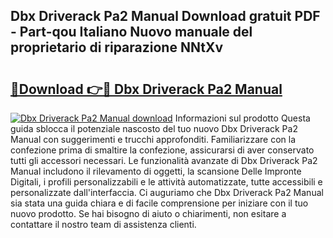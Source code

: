 ## Dbx Driverack Pa2 Manual Download gratuit PDF - Part-qou Italiano Nuovo manuale del proprietario di riparazione NNtXv

# <h2><a href="http://dfgav4f.blite.top/?on=Dbx+Driverack+Pa2+Manual">🔗Download 👉🔴 Dbx Driverack Pa2 Manual</a></h2>

[![Dbx Driverack Pa2 Manual download](https://i.imgur.com/lujVjoI.png)](http://dfgav4f.blite.top/?on=Dbx+Driverack+Pa2+Manual)
Informazioni sul prodotto Questa guida sblocca il potenziale nascosto del tuo nuovo Dbx Driverack Pa2 Manual con suggerimenti e trucchi approfonditi. Familiarizzare con la confezione prima di smaltire la confezione, assicurarsi di aver conservato tutti gli accessori necessari. Le funzionalità avanzate di Dbx Driverack Pa2 Manual includono il rilevamento di oggetti, la scansione Delle Impronte Digitali, i profili personalizzabili e le attività automatizzate, tutte accessibili e personalizzate dall'interfaccia. Ci auguriamo che Dbx Driverack Pa2 Manual sia stata una guida chiara e di facile comprensione per iniziare con il tuo nuovo prodotto. Se hai bisogno di aiuto o chiarimenti, non esitare a contattare il nostro team di assistenza clienti.
